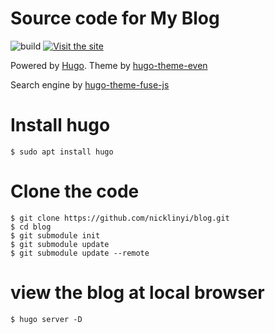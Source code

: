 # Source code for My Blog

![build](https://github.com/nicklinyi/blog/workflows/build/badge.svg)
[![Visit the site](https://img.shields.io/badge/Visit-https://blog.nickwhyy.top-blue.svg?style=flat-square)](https://blog.nickwhyy.top)

Powered by [Hugo](https://gohugo.io/).
Theme by [hugo-theme-even](https://github.com/nicklinyi/hugo-theme-even)

Search engine by [hugo-theme-fuse-js](https://github.com/kaushalmodi/hugo-search-fuse-js.git)


# Install hugo
```
$ sudo apt install hugo
```

# Clone the code
```
$ git clone https://github.com/nicklinyi/blog.git 
$ cd blog
$ git submodule init
$ git submodule update
$ git submodule update --remote
```
# view the blog at local browser
```
$ hugo server -D
```




